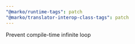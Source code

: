 ```yaml
---
"@marko/runtime-tags": patch
"@marko/translator-interop-class-tags": patch
---
```


Prevent compile-time infinite loop
